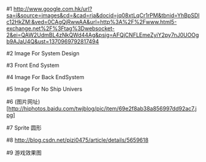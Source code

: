 #1
http://www.google.com.hk/url?sa=i&source=images&cd=&cad=rja&docid=jq08xtLqCr1rPM&tbnid=YhBpSDlc12HkZM:&ved=0CAgQjRwwAA&url=http%3A%2F%2Fwww.html5-exchange.net%2F%3Ftag%3Dwebsocket-2&ei=QAW2UdmBL4zNkQWd44Ag&psig=AFQjCNFLEmeZyiY2py7nJ0UOOgb9AJaU4Q&ust=1370969792817494


#2 Image For System Design

#3 Front End System 

#4 Image For Back EndSystem

#5 Image For No Ship Univers

#6 (图片网址)[http://hiphotos.baidu.com/twjblog/pic/item/69e2f8ab38a856997dd92ac7.jpg]

#7 Sprite 圆形

#8 http://blog.csdn.net/pizi0475/article/details/5659618

#9 游戏效果图